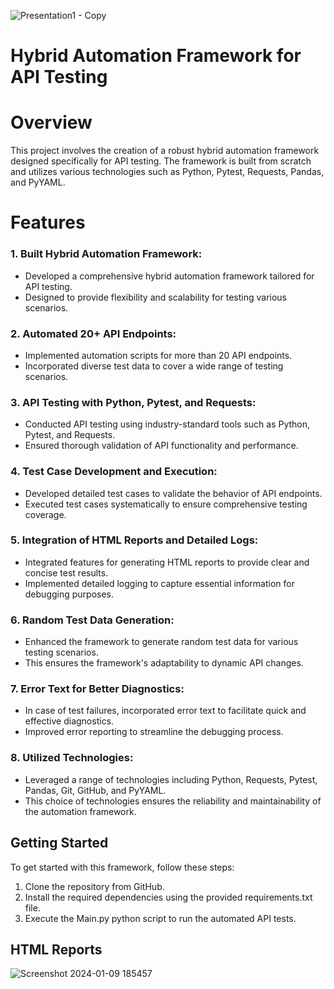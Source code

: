 ![Presentation1 - Copy](https://github.com/abhishekgoyal-a11y/PetStoreTesting/assets/58354473/bb5fc010-1c1d-4a81-9c21-b97a2ce0c864)

# Hybrid Automation Framework for API Testing

# Overview
This project involves the creation of a robust hybrid automation framework designed specifically for API testing. The framework is built from scratch and utilizes various technologies such as Python, Pytest, Requests, Pandas, and PyYAML.

# Features

### 1. Built Hybrid Automation Framework:

- Developed a comprehensive hybrid automation framework tailored for API testing.
- Designed to provide flexibility and scalability for testing various scenarios.

### 2. Automated 20+ API Endpoints:

- Implemented automation scripts for more than 20 API endpoints.
- Incorporated diverse test data to cover a wide range of testing scenarios.

### 3. API Testing with Python, Pytest, and Requests:

- Conducted API testing using industry-standard tools such as Python, Pytest, and Requests.
- Ensured thorough validation of API functionality and performance.

### 4. Test Case Development and Execution:

- Developed detailed test cases to validate the behavior of API endpoints.
- Executed test cases systematically to ensure comprehensive testing coverage.

### 5. Integration of HTML Reports and Detailed Logs:

- Integrated features for generating HTML reports to provide clear and concise test results.
- Implemented detailed logging to capture essential information for debugging purposes.

### 6. Random Test Data Generation:

- Enhanced the framework to generate random test data for various testing scenarios.
- This ensures the framework's adaptability to dynamic API changes.

### 7. Error Text for Better Diagnostics:

- In case of test failures, incorporated error text to facilitate quick and effective diagnostics.
- Improved error reporting to streamline the debugging process.

### 8. Utilized Technologies:

- Leveraged a range of technologies including Python, Requests, Pytest, Pandas, Git, GitHub, and PyYAML.
- This choice of technologies ensures the reliability and maintainability of the automation framework.

## Getting Started

To get started with this framework, follow these steps:

1. Clone the repository from GitHub.
2. Install the required dependencies using the provided requirements.txt file.
3. Execute the Main.py python script to run the automated API tests.

## HTML Reports

![Screenshot 2024-01-09 185457](https://github.com/abhishekgoyal-a11y/PetStoreTesting/assets/58354473/5f4f9b6a-5e26-4a53-b391-5b62bb25a9de)
